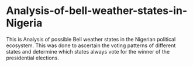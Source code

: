 # Analysis-of-bell-weather-states-in-Nigeria
This is Analysis of possible Bell weather states in the Nigerian political ecosystem. This was done to ascertain the voting patterns of different states and determine which states always vote for the winner of the presidential elections. 
